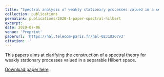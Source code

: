 ```yaml
---
title: "Spectral analysis of weakly stationary processes valued in a separable Hilbert space"
collection: publications
permalink: publications/2020-1-paper-spectral-hilbert
excerpt: 
date: 2020-07-06
venue: 'Preprint'
paperurl: 'https://hal.telecom-paris.fr/hal-02318267v3'
citation: ''
---
```

This papers aims at clarifying the construction of a spectral theory for weakly stationary processes valued in a separable Hilbert space. 

[Download paper here](https://hal.telecom-paris.fr/hal-02318267v3)

